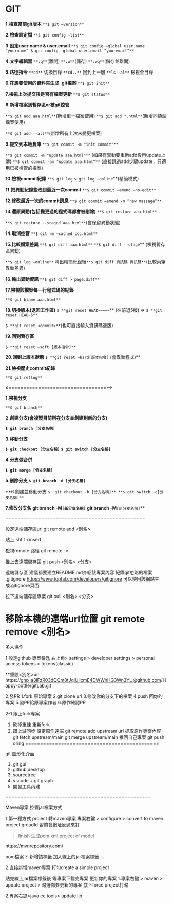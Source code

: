 # GIT

**1.檢查當前git版本**
`**$ git —version**`

**2.檢查設定檔**
`**$ git config —list**`

**3.設定user.name & user.email**
`**$ git config —global user.name “yourname”
$ git config —global user.email “youremail”**`

**4.文字編輯器**
`**:q**`(離開)
`**:w**`(儲存)
`**:wq**`(儲存並離開)

**5.路徑指令**
`**cd**` 切換目錄
`**cd..**` 回到上一層
`**ls -al**` 檢視全目錄

**6.在想要使用的資料夾生成 .git檔案**
`**$ git init**`

**7.檢視上次提交後是否有檔案更新**
`**$ git status**`

**8.新增檔案到暫存區or被git控管**

`**$ git add aaa.html**`(新增單一檔案使用)
`**$ git add *.html**`(新增同類型檔案使用)

`**$ git add --all**`(新增所有上次未變更檔案)

**9.提交到本地倉庫**
`**$ git commit -m "init commit"**`

`**$ git commit -m "update aaa.html"**` (如果有異動要重新add後再update上傳)
`**$ git commit -am "update aaa.html”**` (直接跳過add步驟update，只適用已被控管的檔案)

**10.檢視commit紀錄**
`**$ git log`
`$ git log —online`**(精簡模式)

**11.把異動紀錄些改到最近一次commit**
`**$ git commit —amend —no-edit**`

**12.修改最近一次的commit訊息**
`**$ git commit —amend -m ”new massage”**`

**13.還原異動(包括變更過的程式碼都會被刪除)**
`**$ git restore aaa.html**`

`**$ git restore --staged aaa.html**`(會保留異動狀態)

**14.取消控管**
`**$ git rm —cached ccc.html**`

**15.比較檔案差異**
`**$ git diff aaa.html**`
`**$ git diff --stage`** (檢視暫存區異動)

`**$ git log —online**` 叫出精簡紀錄後`**$ git diff 資訊碼 資訊碼**`(比較兩筆異動差異)

**16.輸出異動資訊**
`**$ git diff > page.diff**`

**17.檢視該檔案每一行程式碼的紀錄**

`**$ git blame aaa.html**`

**18.切換版本(退回工作區)**
`$ **git reset HEAD~~~~~`** (往前退5版) **⇒** `$ **git reset HEAD~5**`

`$ **git reset <commit>**`(也可直接輸入資訊碼退版)

**19.回到暫存區**

`$ **git reset —soft [版本指令]**` 

**20.回到上版本狀態**
`$ **git reset —hard[版本指令]`  (會異動程式)**

**21.檢視歷史commit紀錄**

`**$ git reflog**`

≤===================================>

**1.檢視分支**

`**$ git branch**`

**2.創建分支(會複製目前所在分支並創建到新的分支)**

**`$ git branch [分支名稱]`**

**3.移動分支**

**`$ git checkout [分支名稱]`**
**`$ git switch [分支名稱]`**

**4.分支做合併**

**`$ git merge [分支名稱]`**

**5.刪除分支**
**`$ git branch -d [分支名稱]`**

**6.創建並移動分支
`$  git checkout -b [分支名稱]**
**$ git switch -c[分支名稱]**`

**7.修改分支名
**git branch -M**`[新分支名稱]`**
**git branch -M**`[新分支名稱]`**

===============================================

設定遠端儲存區url
git remote add <別名> <url>

貼上
shfit +insert

檢視remote 路徑
git remote -v

推上去遠端儲存區
git push <別名> <分支>

遠端儲存區
建議都要建立README.md介紹該專案內容
紀錄git忽略的檔案
.gitignore 
https://www.toptal.com/developers/gitignore
可以使用該網站生成.gitignore頁面

拉下遠端儲存區專案
git pull <別名> <分支>

移除本機的遠端url位置
git remote remove <別名>
=============================================
多人協作

1.設定github 專案鑰匙
右上角> settings > developer settings > personal access tokens > tokens(classic)

**重設<別名>url
https://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@github.com/Happy-bottle/gitLab.git

2.發PR
	1.fork 原始專案
	2.git clone url
	3.修改你的分支下的檔案
	4.push 回你的專案
	5.發PR給原專案作者
	6.原作確認PR
	
2-1.跟上fork專案
1. 砍掉重練
	重新fork
2. 跟上游同步
設定原作遠端
git remote add upstream url
抓取原作專案內容
git fetch upstream/main
git merge upstream/main
推回自己專案
git push oring <branch name>
=============================================

git 圖形化介面

1. git gui
2. github desktop
3. sourcetree
4. vscode + git graph
5. 開發工具內建

=================================================

Maven專案
控管jar檔案方式

1.第一種方式 project 轉maven專案
專案右鍵 > configure > convert to maven project
 groudId 習慣會網址反過來打
 >finish
 生成pom.xml
 project of model
 
 https://mvnrepository.com/
 
 pom檔案下
 新增該標籤
 <dependencies> 
	加入線上的jar檔案標籤
	...
 </dependencies>
 
2.直接新增maven專案
打勾create a simple project

貼完線上jar檔案標籤後 等專案下載完專案
更新你的專案
1.專案右鍵 > maven > update project > 
勾選你要更新的專案 
底下force project打勾

2.專案右鍵>java ee tools> update lib
